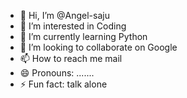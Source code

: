 - 👋 Hi, I’m @Angel-saju
- 👀 I’m interested in Coding
- 🌱 I’m currently learning Python
- 💞️ I’m looking to collaborate on Google
- 📫 How to reach me mail
- 😄 Pronouns: .......
- ⚡ Fun fact: talk alone

<!---
Angel-saju/Angel-saju is a ✨ special ✨ repository because its `README.md` (this file) appears on your GitHub profile.
You can click the Preview link to take a look at your changes.
--->
